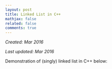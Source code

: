 ```yaml
---
layout: post
title: Linked List in C++
mathjax: false
related: false
comments: true
---
```


_Created: Mar 2016_

_Last updated: Mar 2016_

Demonstration of (singly) linked list in C++ below:



<script src="https://gist.github.com/lijunhw/0938bac7be3c244f1920.js?file=linked_list.cpp"></script>

